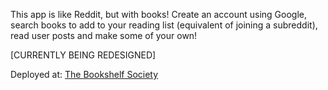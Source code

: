 This app is like Reddit, but with books! Create an account using Google, search books to add to your reading list (equivalent of joining a subreddit), read user posts and make some of your own!

[CURRENTLY BEING REDESIGNED]

Deployed at: [The Bookshelf Society](https://bookshelf-society.netlify.app/)
